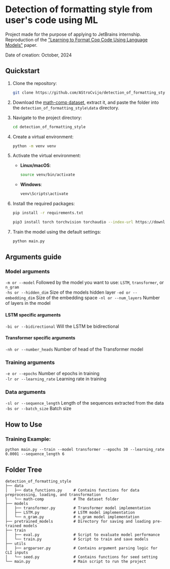 # Detection of formatting style from user's code using ML

Project made for the purpose of applying to JetBrains internship. <br>
Reproduction of the ["Learning to Format Coq Code Using Language Models"](https://arxiv.org/pdf/2006.16743v1) paper.

Date of creation: October, 2024

## Quickstart
1. Clone the repository:
    ```bash
    git clone https://github.com/AStroCvijo/detection_of_formatting_style.git
    ```

2. Download the [math-comp dataset](https://github.com/math-comp/math-comp), extract it, and paste the folder into the `detection_of_formatting_style\data` directory.

3. Navigate to the project directory:
    ```bash
    cd detection_of_formatting_style
    ```

4. Create a virtual environment:
    ```bash
    python -m venv venv
    ```

5. Activate the virtual environment:
    - **Linux/macOS**:
      ```bash
      source venv/bin/activate
      ```
    - **Windows**:
      ```bash
      venv\Scripts\activate
      ```

6. Install the required packages:
    ```bash
    pip install -r requirements.txt
    ```
    ```bash
    pip3 install torch torchvision torchaudio --index-url https://download.pytorch.org/whl/cu121
    ```

7. Train the model using the default settings:
    ```bash
    python main.py
    ```

## Arguments guide 

### Model arguments
`-m or --model` Followed by the model you want to use: `LSTM`, `transformer`, or `n_gram`  
`-hs or --hidden_dim` Size of the models hidden layer
`-ed or --embedding_dim` Size of the embedding space
`-nl or --num_layers` Number of layers in the model

#### LSTM specific arguments
`-bi or --bidirectional` Will the LSTM be bidirectional

#### Transformer specific arguments
`-nh or --number_heads` Number of head of the Transformer model

### Training arguments
`-e or --epochs` Number of epochs in training  
`-lr or --learning_rate` Learning rate in training  

### Data arguments
`-sl or --sequence_length` Length of the sequences extracted from the data  
`-bs or --batch_size` Batch size  

## How to Use

 ### Training Example: 
`python main.py --train --model transformer --epochs 30 --learning_rate 0.0001 --sequence_length 6`

## Folder Tree

```
detection_of_formatting_style
├── data
│   ├── data_functions.py     # Contains functions for data preprocessing, loading, and transformation
│   └── math-comp             # The dataset folder
├── models
│   ├── transformer.py        # Transformer model implementation
│   ├── LSTM.py               # LSTM model implementation
│   └── n_gram.py             # n_gram model implementation
├── pretrained_models         # Directory for saving and loading pre-trained models
├── train
│   ├── eval.py               # Script to evaluate model performance
│   └── train.py              # Script to train and save models
├── utils
│   ├── argparser.py          # Contains argument parsing logic for CLI inputs
│   └── seed.py               # Contains functions for seed setting
└── main.py                   # Main script to run the project
```

